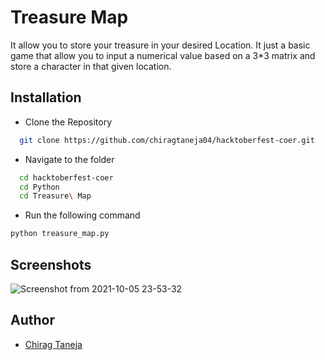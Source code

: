 # Treasure Map 

It allow you to store your treasure in your desired Location. It just a basic game that allow you to input a numerical value based on a 3*3 matrix and store a character in that given location.




## Installation

- Clone the Repository
```bash
  git clone https://github.com/chiragtaneja04/hacktoberfest-coer.git
```
- Navigate to the folder
```bash
  cd hacktoberfest-coer  
  cd Python
  cd Treasure\ Map
  ```
- Run the following command
```bash
python treasure_map.py
```
    
## Screenshots

![Screenshot from 2021-10-05 23-53-32](https://user-images.githubusercontent.com/91545602/136081070-f368ab8d-ce35-4b07-a2fa-5a7e86afb846.png)
  
## Author

- [Chirag Taneja](https://github.com/chiragtaneja04)

  
